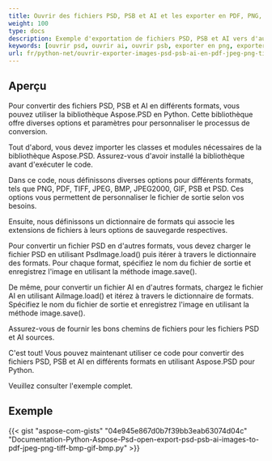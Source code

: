 ```yaml
---
title: Ouvrir des fichiers PSD, PSB et AI et les exporter en PDF, PNG, TIFF, GIF, BMP, JPEG
weight: 100
type: docs
description: Exemple d'exportation de fichiers PSD, PSB et AI vers d'autres formats
keywords: [ouvrir psd, ouvrir ai, ouvrir psb, exporter en png, exporter en pdf, exporter en jpeg, exporter en tiff, api psd, python, exemple de code]
url: fr/python-net/ouvrir-exporter-images-psd-psb-ai-en-pdf-jpeg-png-tiff-bmp-gif-bmp/
---
```


## **Aperçu**
Pour convertir des fichiers PSD, PSB et AI en différents formats, vous pouvez utiliser la bibliothèque Aspose.PSD en Python. Cette bibliothèque offre diverses options et paramètres pour personnaliser le processus de conversion.

Tout d'abord, vous devez importer les classes et modules nécessaires de la bibliothèque Aspose.PSD. Assurez-vous d'avoir installé la bibliothèque avant d'exécuter le code.

Dans ce code, nous définissons diverses options pour différents formats, tels que PNG, PDF, TIFF, JPEG, BMP, JPEG2000, GIF, PSB et PSD. Ces options vous permettent de personnaliser le fichier de sortie selon vos besoins.

Ensuite, nous définissons un dictionnaire de formats qui associe les extensions de fichiers à leurs options de sauvegarde respectives.

Pour convertir un fichier PSD en d'autres formats, vous devez charger le fichier PSD en utilisant PsdImage.load() puis itérer à travers le dictionnaire des formats. Pour chaque format, spécifiez le nom du fichier de sortie et enregistrez l'image en utilisant la méthode image.save().

De même, pour convertir un fichier AI en d'autres formats, chargez le fichier AI en utilisant AiImage.load() et itérez à travers le dictionnaire de formats. Spécifiez le nom du fichier de sortie et enregistrez l'image en utilisant la méthode image.save().

Assurez-vous de fournir les bons chemins de fichiers pour les fichiers PSD et AI sources.

C'est tout! Vous pouvez maintenant utiliser ce code pour convertir des fichiers PSD, PSB et AI en différents formats en utilisant Aspose.PSD pour Python.

Veuillez consulter l'exemple complet.

## **Exemple**
{{< gist "aspose-com-gists" "04e945e867d0b7f39bb3eab63074d04c" "Documentation-Python-Aspose-Psd-open-export-psd-psb-ai-images-to-pdf-jpeg-png-tiff-bmp-gif-bmp.py" >}}
